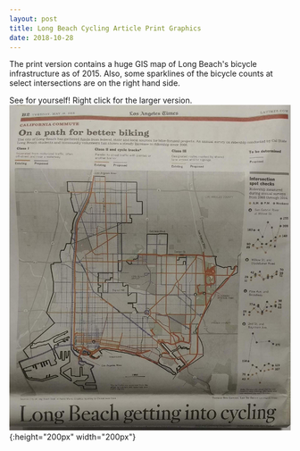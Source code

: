 ```yaml
---
layout: post
title: Long Beach Cycling Article Print Graphics
date: 2018-10-28
---
```


The print version contains a huge GIS map of Long Beach's bicycle infrastructure as of 2015. Also, some sparklines of the bicycle counts at select intersections are on the right hand side. 

See for yourself! Right click for the larger version.
![the graphics](https://raw.githubusercontent.com/leecourt98/leecourt98.github.io/master/_posts/longbeach_print_visuals_r.jpg){:height="200px" width="200px"}
